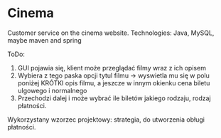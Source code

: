 # Cinema
Customer service on the cinema website. Technologies: Java, MySQL, maybe maven and spring


ToDo:
1. GUI pojawia się, klient może przeglądać filmy wraz z ich opisem
2. Wybiera z tego paska opcji tytul filmu -> wyswietla mu się w polu poniżej KRÓTKI opis filmu,
a jeszcze w innym okienku cena biletu ulgowego i normalnego
3. Przechodzi dalej i może wybrać ile biletów jakiego rodzaju, rodzaj płatności.

Wykorzystany wzorzec projektowy: strategia, do utworzenia obługi płatności.
